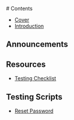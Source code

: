 [](Scripts/2017-07-11-)# Contents

* [Cover](README.md)
* [Introduction](Resources/2017-07-11-EduGuide-Insiders-User-Testing-Bulletin-July-11,-2017.md)

## Announcements

## Resources
* [Testing Checklist](resources/)

## Testing Scripts
* [Reset Password](Scripts/2017-07-11-)



